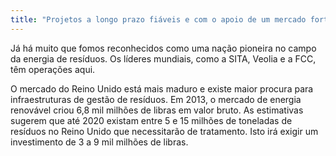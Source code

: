 ```yaml
---
title: "Projetos a longo prazo fiáveis e com o apoio de um mercado forte"
---
```

Já há muito que fomos reconhecidos como uma nação pioneira no campo da energia de resíduos. Os líderes mundiais, como a SITA, Veolia e a FCC, têm operações aqui. 

O mercado do Reino Unido está mais maduro e existe maior procura para infraestruturas de gestão de resíduos. Em 2013, o mercado de energia renovável criou 6,8 mil milhões de libras em valor bruto. As estimativas sugerem que até 2020 existam entre 5 e 15 milhões de toneladas de resíduos no Reino Unido que necessitarão de tratamento. Isto irá exigir um investimento de 3 a 9 mil milhões de libras.
